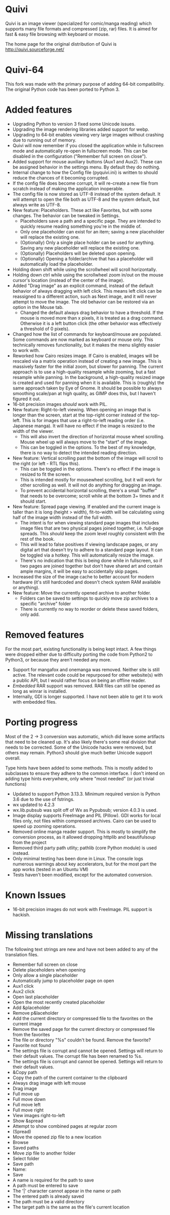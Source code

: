 # Quivi
Quivi is an image viewer (specialized for comic/manga reading) which supports many file formats and compressed (zip, rar) files. It is aimed for fast & easy file browsing with keyboard or mouse. 
 
The home page for the original distribution of Quivi is http://quivi.sourceforge.net/

# Quivi-64
This fork was made with the primary purpose of adding 64-bit compatibility. The original Python code has been ported to Python 3.

# Added features
- Upgrading Python to version 3 fixed some Unicode issues.
- Upgrading the image rendering libraries added support for webp.
- Upgrading to 64-bit enables viewing very large images without crashing due to running out of memory.
- Quivi will now remember if you closed the application while in fullscreen mode and automatically re-open in fullscreen mode. This can be disabled in the configuration ("Remember full screen on close").
- Added support for mouse auxiliary buttons (Aux1 and Aux2). These can be assigned behavior in the settings menu. By default they do nothing.
- Internal change to how the Config file (pyquivi.ini) is written to should reduce the chances of it becoming corrupted.
- If the config file does become corrupt, it will re-create a new file from scratch instead of making the application inoperable.
- The config file is now stored as UTF-8 instead of the system default. It will attempt to open the file both as UTF-8 and the system default, but always write as UTF-8.
- New feature: Placeholders. These act like Favorites, but with some changes. The behavior can be tweaked in Settings.
    - Placeholders save a path and a specific page. They are intended to quickly resume reading something you're in the middle of.
    - Only one placeholder can exist for an item; saving a new placeholder will replace the existing one.
    - (Optionally) Only a single place holder can be used for anything. Saving any new placeholder will replace the existing one.
    - (Optionally) Placeholders will be deleted upon opening.
    - (Optionally) Opening a folder/archive that has a placeholder will automatically load the placeholder.
- Holding down shift while using the scrollwheel will scroll horizontally.
- Holding down ctrl while using the scrollwheel zoom in/out on the mouse cursor's location (instead of the center of the image).
- Added "Drag image" as an explicit command, instead of the default behavior of always dragging with left click. This means left click can be reassigned to a different action, such as Next image, and it will never attempt to move the image. The old behavior can be restored via an option in the Mouse tab.
    - Changed the default always drag behavior to have a threshold. If the mouse is moved more than x pixels, it is treated as a drag command. Otherwise it is a left button click (the other behavior was effectively a threshold of 0 pixels).
- Changed how the list of commands for keyboard/mouse are populated. Some commands are now marked as keyboard or mouse only. This technically removes functionality, but it makes the menu slightly easier to work with.
- Reworked how Cairo resizes image. If Cairo is enabled, images will be rescaled via a matrix operation instead of creating a new image. This is massively faster for the initial zoom, but slower for panning. The current approach is to use a high-quality resample while zooming, but a fast resample while panning. In the background, a high-quality resized image is created and used for panning when it is available. This is (roughly) the same approach taken by Eye of Gnome. It should be possible to always smoothing scale/pan at high quality, as GIMP does this, but I haven't figured it out.
- 16-bit precision images *should* work with PIL.
- New feature: Right-to-left viewing. When opening an image that is longer than the screen, start at the top-right corner instead of the top-left. This is for images that use a right-to-left reading order (i.e. Japanese manga). It will have no effect if the image is resized to the width of the viewer.
    - This will also invert the direction of horizontal mouse wheel scrolling. Mouse wheel up will always move to the "start" of the image.
    - This can be toggled in the options. To the best of my knowledge, there is no way to detect the intended reading direction.
- New feature: Vertical scrolling past the bottom of the image will scroll to the right (or left - RTL flips this).
    - This can be toggled in the options. There's no effect if the image is resized to fit the screen.
    - This is intended mostly for mousewheel scrolling, but it will work for other scrolling as well. It will not do anything for dragging an image.
    - To prevent accidental horizontal scrolling, there's a small "buffer" that needs to be overcome; scroll while at the bottom 3+ times and it should start.
- New feature: Spread page viewing. If enabled and the current image is taller than it is long (height > width), fit-to-width will be calculating using half of the image width instead of the full width.
    - The intent is for when viewing standard page images that includes image files that are two physical pages joined together, i.e. full-page spreads. This _should_ keep the zoom level roughly consistent with the rest of the book.
    - This will lead to false positives if viewing landscape pages, or any digital art that doesn't try to adhere to a standard page layout. It can be toggled via a hotkey. This will automatically resize the image.
    - There's no indication that this is being done while in fullscreen, so if two pages are joined together but don't have shared art and contain ample margins, it will be easy to accidentally skip pages.
- Increased the size of the image cache to better account for modern hardware (it's still hardcoded and doesn't check system RAM available or anything).
- New feature: Move the currently opened archive to another folder.
    - Folders can be saved to settings to quickly move zip archives to a specific "archive" folder
    - There is currently no way to reorder or delete these saved folders, only add.


# Removed features
For the most part, existing functionality is being kept intact. A few things were dropped either due to difficulty porting the code from Python2 to Python3, or because they aren't needed any more.
- Support for mangafox and onemanga was removed. Neither site is still active. The relevant code could be repurposed for other website(s) with a public API, but I would rather focus on being an offline reader.
- *Embedded* RAR support was removed. RAR files can still be opened as long as winrar is installed. 
- Internally, GDI is longer supported. I have not been able to get it to work with embedded files.

# Porting progress
Most of the 2 -> 3 conversion was automatic, which did leave some artifacts that need to be cleaned up. It's also likely there's some real division that needs to be corrected. Some of the Unicode hacks were removed, but others may remain. Python3 should give much better Unicode support overall.

Type hints have been added to some methods. This is mostly added to subclasses to ensure they adhere to the common interface. I don't intend on adding type hints everywhere, only where "most needed" (or just trivial functions)

- Updated to support Python 3.13.3. Minimum required version is Python 3.6 due to the use of fstrings.
- wx updated to 4.2.3
- wx.lib.pubsub was split off of Wx as Pypubsub; version 4.0.3 is used.
- Image display supports FreeImage and PIL (Pillow). GDI works for local files only, not files within compressed archives. Cairo can be used to speed up zooming operations.
- Removed online manga reader support. This is mostly to simplify the conversion process, as it allowed dropping httplib and beautifulsoup from the project
- Removed third party path utlity; pathlib (core Python module) is used instead.
- Only minimal testing has been done in Linux. The console logs numerous warnings about key accelerators, but for the most part the app works (tested in an Ubuntu VM)
- Tests haven't been modified, except for the automated conversion.

# Known Issues
- 16-bit precision images do not work with FreeImage. PIL support is hackish.

# Missing translations
The following text strings are new and have not been added to any of the translation files.

- Remember full screen on close
- Delete placeholders when opening
- Only allow a single placeholder
- Automatically jump to placeholder page on open
- Aux1 click
- Aux2 click
- Open last placeholder
- Open the most recently created placeholder
- Add &placeholder
- Remove p&laceholder
- Add the current directory or compressed file to the favorites on the current image
- Remove the saved page for the current directory or compressed file from the favorites
- The file or directory "%s" couldn't be found. Remove the favorite?
- Favorite not found
- The settings file is corrupt and cannot be opened. Settings will return to their default values. The corrupt file has been renamed to %s.
- The settings file is corrupt and cannot be opened. Settings will return to their default values.
- &Copy path
- Copy the path of the current container to the clipboard
- Always drag image with left mouse
- Drag image
- Full move up
- Full move down
- Full move left
- Full move right
- View images right-to-left
- Show &spread
- Attempt to show combined pages at regular zoom
- (Spread)
- Move the opened zip file to a new location
- Browse
- Saved paths
- Move zip file to another folder
- Select folder
- Save path
- Name:
- Save
- A name is required for the path to save
- A path must be entered to save
- The '|' character cannot appear in the name or path
- The entered path is already saved
- The path must be a valid directory
- The target path is the same as the file's current location
